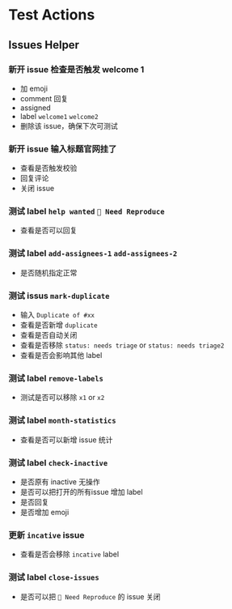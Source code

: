 # Test Actions

## Issues Helper

### 新开 issue 检查是否触发 welcome 1

- 加 emoji
- comment 回复
- assigned
- label `welcome1` `welcome2`
- 删除该 issue，确保下次可测试

### 新开 issue 输入标题官网挂了

- 查看是否触发校验
- 回复评论
- 关闭 issue

### 测试 label `help wanted` `🤔 Need Reproduce`

- 查看是否可以回复

### 测试 label `add-assignees-1` `add-assignees-2`

- 是否随机指定正常

### 测试 issus `mark-duplicate`

- 输入 `Duplicate of #xx`
- 查看是否新增 `duplicate`
- 查看是否自动关闭
- 查看是否移除 `status: needs triage` or `status: needs triage2`
- 查看是否会影响其他 label

### 测试 label `remove-labels`

- 测试是否可以移除 `x1` or `x2`

### 测试 label `month-statistics`

- 查看是否可以新增 issue 统计

### 测试 label `check-inactive`

- 是否原有 inactive 无操作
- 是否可以把打开的所有issue 增加 label
- 是否回复
- 是否增加 emoji

### 更新 `incative` issue

- 查看是否会移除 `incative` label

### 测试 label `close-issues`

- 是否可以把 `🤔 Need Reproduce` 的 issue 关闭
